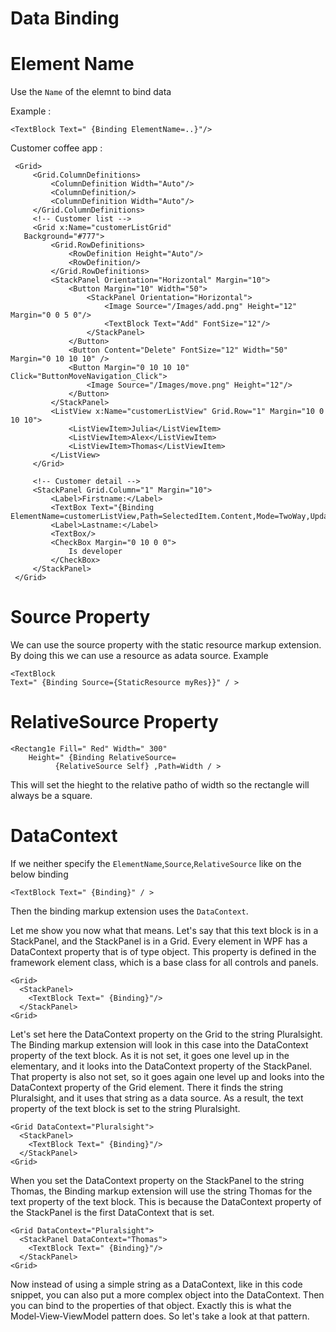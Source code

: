 # Data Binding

# Element Name

Use the `Name` of the elemnt to bind data

Example :
```xaml
<TextBlock Text=" {Binding ElementName=..}"/>
```

Customer coffee app :

```xaml
 <Grid>
     <Grid.ColumnDefinitions>
         <ColumnDefinition Width="Auto"/>
         <ColumnDefinition/>
         <ColumnDefinition Width="Auto"/>
     </Grid.ColumnDefinitions>
     <!-- Customer list -->
     <Grid x:Name="customerListGrid"
   Background="#777">
         <Grid.RowDefinitions>
             <RowDefinition Height="Auto"/>
             <RowDefinition/>
         </Grid.RowDefinitions>
         <StackPanel Orientation="Horizontal" Margin="10">
             <Button Margin="10" Width="50">
                 <StackPanel Orientation="Horizontal">
                     <Image Source="/Images/add.png" Height="12" Margin="0 0 5 0"/>
                     <TextBlock Text="Add" FontSize="12"/>
                 </StackPanel>
             </Button>
             <Button Content="Delete" FontSize="12" Width="50" Margin="0 10 10 10" />
             <Button Margin="0 10 10 10" Click="ButtonMoveNavigation_Click">
                 <Image Source="/Images/move.png" Height="12"/>
             </Button>
         </StackPanel>
         <ListView x:Name="customerListView" Grid.Row="1" Margin="10 0 10 10">
             <ListViewItem>Julia</ListViewItem>
             <ListViewItem>Alex</ListViewItem>
             <ListViewItem>Thomas</ListViewItem>
         </ListView>
     </Grid>

     <!-- Customer detail -->
     <StackPanel Grid.Column="1" Margin="10">
         <Label>Firstname:</Label>
         <TextBox Text="{Binding ElementName=customerListView,Path=SelectedItem.Content,Mode=TwoWay,UpdateSourceTrigger=PropertyChanged}"/>
         <Label>Lastname:</Label>
         <TextBox/>
         <CheckBox Margin="0 10 0 0">
             Is developer
         </CheckBox>
     </StackPanel>
 </Grid>
```

# Source Property
We can use the source property with the static resource markup extension.
By doing this we can use a resource as adata source.
Example

```xaml
<TextBlock
Text=" {Binding Source={StaticResource myRes}}" / >
```

# RelativeSource Property

```xaml
<Rectang1e Fill=" Red" Width=" 300"
    Height=" {Binding RelativeSource=
          {RelativeSource Self} ,Path=Width / >
```
This will set the hieght to the relative patho of width so the rectangle will always be a square.

# DataContext

If we neither specify the `ElementName`,`Source`,`RelativeSource`
like on the below binding

```xaml
<TextBlock Text=" {Binding}" / >
```
Then the binding markup extension uses the `DataContext`.

Let me show you now what that means. Let's say that this text block is in a StackPanel, and the StackPanel is in a Grid. Every element in WPF has a DataContext property that is of type object. This property is defined in the framework element class,
 which is a base class for all controls and panels.
```xaml
<Grid>
  <StackPanel>
    <TextBlock Text=" {Binding}"/>
  </StackPanel>
<Grid>
```
Let's set here the DataContext property on the Grid to the string Pluralsight. The Binding markup extension will look in this case into the DataContext property of the text block. As it is not set, it goes one level up in the elementary, and it looks into the DataContext property of the StackPanel. That property is also not set, so it goes again one level up and looks into the DataContext property of the Grid element. There it finds the string Pluralsight, and it uses that string as a data source. As a result,
the text property of the text block is set to the string Pluralsight.
```xaml
<Grid DataContext="Pluralsight">
  <StackPanel>
    <TextBlock Text=" {Binding}"/>
  </StackPanel>
<Grid>
```
When you set the DataContext property on the StackPanel to the string Thomas, the Binding markup extension will use the string Thomas for the text property of the text block. This is because the DataContext property of the StackPanel is the first DataContext that is set. 
```xaml
<Grid DataContext="Pluralsight">
  <StackPanel DataContext="Thomas">
    <TextBlock Text=" {Binding}"/>
  </StackPanel>
<Grid>
```
Now instead of using a simple string as a DataContext, like in this code snippet, you can also put a more complex object into the DataContext. Then you can bind to the properties of that object. Exactly this is what the Model‑View‑ViewModel pattern does. So let's take a look at that pattern.
